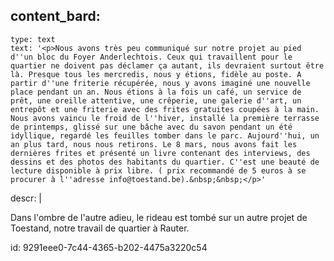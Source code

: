 content_bard:
  -
    type: text
    text: '<p>Nous avons très peu communiqué sur notre projet au pied d''un bloc du Foyer Anderlechtois. Ceux qui travaillent pour le quartier ne doivent pas déclamer ça autant, ils devraient surtout être là. Presque tous les mercredis, nous y étions, fidèle au poste. A partir d''une friterie récupérée, nous y avons imaginé une nouvelle place pendant un an. Nous étions à la fois un café, un service de prêt, une oreille attentive, une crêperie, une galerie d''art, un entrepôt et une friterie avec des frites gratuites coupées à la main. Nous avons vaincu le froid de l''hiver, installé la première terrasse de printemps, glissé sur une bâche avec du savon pendant un été idyllique, regardé les feuilles tomber dans le parc. Aujourd''hui, un an plus tard, nous nous retirons. Le 8 mars, nous avons fait les dernières frites et présenté un livre contenant des interviews, des dessins et des photos des habitants du quartier. C''est une beauté de lecture disponible à prix libre. ( prix recommandé de 5 euros à se procurer à l''adresse info@toestand.be).&nbsp;&nbsp;</p>'
descr: |
  <p>Dans l'ombre de l'autre adieu, le rideau est tombé sur un autre projet de Toestand, notre travail de quartier à Rauter.
  </p>
  
id: 9291eee0-7c44-4365-b202-4475a3220c54
